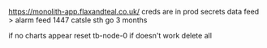 https://monolith-app.flaxandteal.co.uk/
creds are in prod secrets
data feed > alarm feed 1447 catsle sth
 go 3 months

 if no charts appear reset 
 tb-node-0
 if doesn't work 
 delete all
 